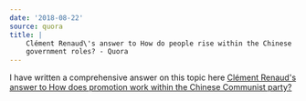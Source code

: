 ```yaml
---
date: '2018-08-22'
source: quora
title: |
    Clément Renaud\'s answer to How do people rise within the Chinese
    government roles? - Quora
---
```


I have written a comprehensive answer on this topic here [Clément
Renaud\'s answer to How does promotion work within the Chinese Communist
party?](http://quora.com/How-does-promotion-work-within-the-Chinese-Communist-party/answer/Cl%C3%A9ment-Renaud)
